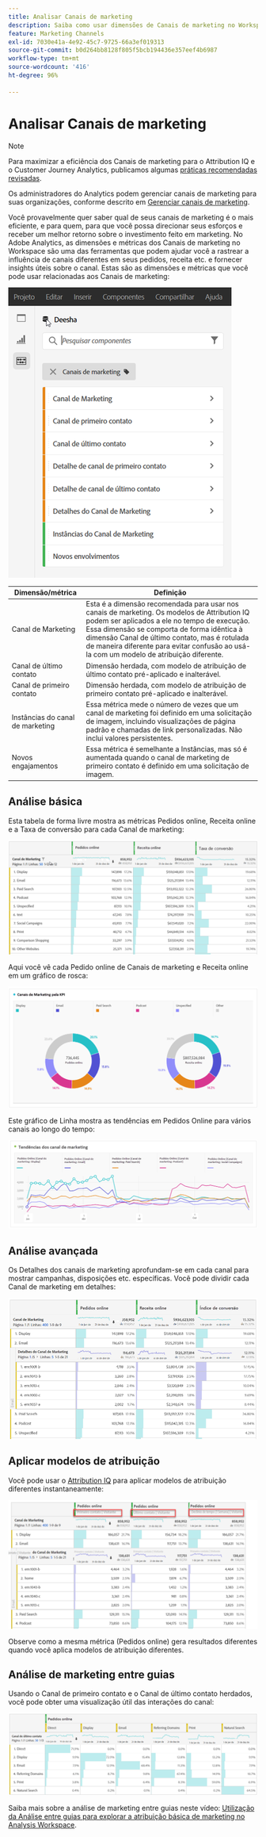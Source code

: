 ```yaml
---
title: Analisar Canais de marketing
description: Saiba como usar dimensões de Canais de marketing no Workspace.
feature: Marketing Channels
exl-id: 7030e41a-4e92-45c7-9725-66a3ef019313
source-git-commit: b0d264bb8128f805f5bcb194436e357eef4b6987
workflow-type: tm+mt
source-wordcount: '416'
ht-degree: 96%

---
```


# Analisar Canais de marketing

>[!NOTE]
>
>Para maximizar a eficiência dos Canais de marketing para o Attribution IQ e o Customer Journey Analytics, publicamos algumas [práticas recomendadas revisadas](/help/components/c-marketing-channels/mchannel-best-practices.md).
>
>Os administradores do Analytics podem gerenciar canais de marketing para suas organizações, conforme descrito em [Gerenciar canais de marketing](/help/admin/admin/c-manage-report-suites/c-edit-report-suites/marketing-channels/c-channels.md).

Você provavelmente quer saber qual de seus canais de marketing é o mais eficiente, e para quem, para que você possa direcionar seus esforços e receber um melhor retorno sobre o investimento feito em marketing. No Adobe Analytics, as dimensões e métricas dos Canais de marketing no Workspace são uma das ferramentas que podem ajudar você a rastrear a influência de canais diferentes em seus pedidos, receita etc. e fornecer insights úteis sobre o canal. Estas são as dimensões e métricas que você pode usar relacionadas aos Canais de marketing:

![](assets/mc-dims.png)

| Dimensão/métrica | Definição |
| --- | --- |
| Canal de Marketing | Esta é a dimensão recomendada para usar nos canais de marketing. Os modelos de Attribution IQ podem ser aplicados a ele no tempo de execução. Essa dimensão se comporta de forma idêntica à dimensão Canal de último contato, mas é rotulada de maneira diferente para evitar confusão ao usá-la com um modelo de atribuição diferente. |
| Canal de último contato | Dimensão herdada, com modelo de atribuição de último contato pré-aplicado e inalterável. |
| Canal de primeiro contato | Dimensão herdada, com modelo de atribuição de primeiro contato pré-aplicado e inalterável. |
| Instâncias do canal de marketing | Essa métrica mede o número de vezes que um canal de marketing foi definido em uma solicitação de imagem, incluindo visualizações de página padrão e chamadas de link personalizadas. Não inclui valores persistentes. |
| Novos engajamentos | Essa métrica é semelhante a Instâncias, mas só é aumentada quando o canal de marketing de primeiro contato é definido em uma solicitação de imagem. |

## Análise básica

Esta tabela de forma livre mostra as métricas Pedidos online, Receita online e a Taxa de conversão para cada Canal de marketing:

![](assets/mc-viz1.png)

Aqui você vê cada Pedido online de Canais de marketing e Receita online em um gráfico de rosca:

![](assets/mc-viz2.png)

Este gráfico de Linha mostra as tendências em Pedidos Online para vários canais ao longo do tempo:

![](assets/mc-viz3.png)

## Análise avançada

Os Detalhes dos canais de marketing aprofundam-se em cada canal para mostrar campanhas, disposições etc. específicas. Você pode dividir cada Canal de marketing em detalhes:

![](assets/mc-viz4.png)

## Aplicar modelos de atribuição

Você pode usar o [Attribution IQ](/help/analyze/analysis-workspace/attribution/overview.md) para aplicar modelos de atribuição diferentes instantaneamente:

![](assets/mc-viz5.png)

Observe como a mesma métrica (Pedidos online) gera resultados diferentes quando você aplica modelos de atribuição diferentes.

## Análise de marketing entre guias

Usando o Canal de primeiro contato e o Canal de último contato herdados, você pode obter uma visualização útil das interações do canal:

![](assets/mc-viz6.png)

Saiba mais sobre a análise de marketing entre guias neste vídeo: [Utilização da Análise entre guias para explorar a atribuição básica de marketing no Analysis Workspace](https://experienceleague.adobe.com/docs/analytics-learn/tutorials/analysis-workspace/attribution-iq/using-cross-tab-analysis-to-explore-basic-marketing-attribution-in-analysis-workspace.html?lang=pt-BR).
